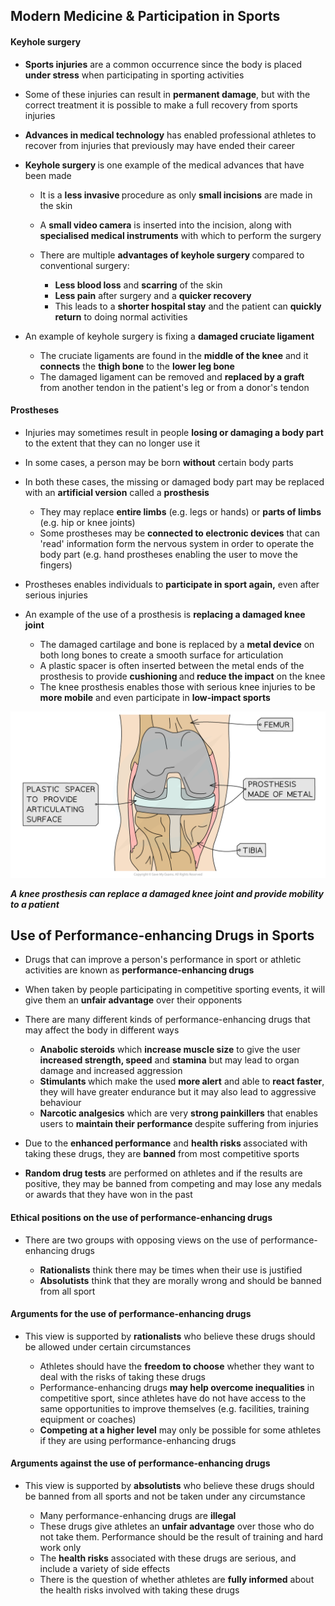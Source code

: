 Modern Medicine & Participation in Sports
-----------------------------------------

#### Keyhole surgery

* <b>Sports injuries</b> are a common occurrence since the body is placed <b>under stress</b> when participating in sporting activities
* Some of these injuries can result in <b>permanent damage</b>, but with the correct treatment it is possible to make a full recovery from sports injuries
* <b>Advances in medical technology</b> has enabled professional athletes to recover from injuries that previously may have ended their career
* <b>Keyhole surgery </b>is one example of the medical advances that have been made

  + It is a <b>less invasive </b>procedure as only <b>small incisions</b> are made in the skin
  + A <b>small video camera</b> is inserted into the incision, along with <b>specialised medical instruments</b> with which to perform the surgery
  + There are multiple <b>advantages of keyhole surgery </b>compared to conventional surgery:

    - <b>Less blood loss</b> and <b>scarring</b> of the skin
    - <b>Less pain</b> after surgery and a <b>quicker recovery</b>
    - This leads to a <b>shorter hospital stay</b> and the patient can <b>quickly return</b> to doing normal activities
* An example of keyhole surgery is fixing a <b>damaged cruciate ligament</b>

  + The cruciate ligaments are found in the <b>middle of the knee</b> and it <b>connects</b> the <b>thigh bone</b> to the <b>lower leg bone</b>
  + The damaged ligament can be removed and <b>replaced by a graft</b> from another tendon in the patient's leg or from a donor's tendon

#### Prostheses

* Injuries may sometimes result in people <b>losing or damaging a body part</b> to the extent that they can no longer use it
* In some cases, a person may be born <b>without</b> certain body parts
* In both these cases, the missing or damaged body part may be replaced with an <b>artificial version</b> called a <b>prosthesis</b>

  + They may replace <b>entire limbs</b> (e.g. legs or hands) or <b>parts of limbs</b> (e.g. hip or knee joints)
  + Some prostheses may be <b>connected to electronic devices</b> that can 'read' information form the nervous system in order to operate the body part (e.g. hand prostheses enabling the user to move the fingers)
* Prostheses enables individuals to <b>participate in sport again,</b> even after serious injuries
* An example of the use of a prosthesis is <b>replacing a damaged knee joint</b>

  + The damaged cartilage and bone is replaced by a <b>metal device</b> on both long bones to create a smooth surface for articulation
  + A plastic spacer is often inserted between the metal ends of the prosthesis to provide <b>cushioning </b>and<b> reduce the impact</b> on the knee
  + The knee prosthesis enables those with serious knee injuries to be <b>more mobile</b> and even participate in <b>low-impact sports</b>

![knee-prosthesis](knee-prosthesis.png)

<i><b>A knee prosthesis can replace a damaged knee joint and provide mobility to a patient</b></i>

Use of Performance-enhancing Drugs in Sports
--------------------------------------------

* Drugs that can improve a person's performance in sport or athletic activities are known as <b>performance-enhancing drugs</b>
* When taken by people participating in competitive sporting events, it will give them an <b>unfair advantage</b> over their opponents
* There are many different kinds of performance-enhancing drugs that may affect the body in different ways

  + <b>Anabolic steroids</b> which <b>increase muscle size</b> to give the user <b>increased strength, speed</b> and <b>stamina</b> but may lead to organ damage and increased aggression
  + <b>Stimulants </b>which make the used <b>more alert</b> and able to <b>react faster</b>, they will have greater endurance but it may also lead to aggressive behaviour
  + <b>Narcotic analgesics</b> which are very <b>strong painkillers</b> that enables users to <b>maintain their performance </b>despite suffering from injuries
* Due to the <b>enhanced performance</b> and <b>health risks </b>associated with taking these drugs, they are <b>banned</b> from most competitive sports
* <b>Random drug tests</b> are performed on athletes and if the results are positive, they may be banned from competing and may lose any medals or awards that they have won in the past

#### Ethical positions on the use of performance-enhancing drugs

* There are two groups with opposing views on the use of performance-enhancing drugs

  + <b>Rationalists</b> think there may be times when their use is justified
  + <b>Absolutists</b> think that they are morally wrong and should be banned from all sport

#### Arguments for the use of performance-enhancing drugs

* This view is supported by <b>rationalists</b> who believe these drugs should be allowed under certain circumstances

  + Athletes should have the <b>freedom to choose</b> whether they want to deal with the risks of taking these drugs
  + Performance-enhancing drugs <b>may help overcome inequalities</b> in competitive sport, since athletes have do not have access to the same opportunities to improve themselves (e.g. facilities, training equipment or coaches)
  + <b>Competing at a higher level</b> may only be possible for some athletes if they are using performance-enhancing drugs

#### Arguments against the use of performance-enhancing drugs

* This view is supported by <b>absolutists</b> who believe these drugs should be banned from all sports and not be taken under any circumstance

  + Many performance-enhancing drugs are <b>illegal</b>
  + These drugs give athletes an <b>unfair advantage</b> over those who do not take them. Performance should be the result of training and hard work only
  + The <b>health risks</b> associated with these drugs are serious, and include a variety of side effects
  + There is the question of whether athletes are <b>fully informed</b> about the health risks involved with taking these drugs